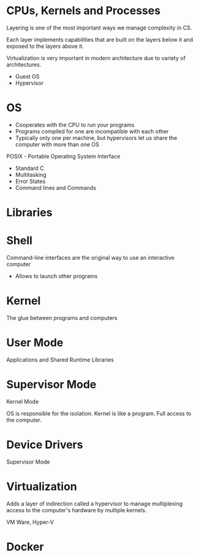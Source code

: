 # CPUs, Kernels and Processes
Layering is one of the most important ways we manage complexity in CS.

Each layer implements capabilities that are built on the layers below it and exposed to the layers above it.

Virtualization is very important in modern architecture due to variety of architectures.
* Guest OS
* Hypervisor

# OS
* Cooperates with the CPU to run your programs
* Programs compiled for one are incompatible with each other
* Typically only one per machine, but hypervisors let us share the computer with more than one OS

POSIX - Portable Operating System Interface
* Standard C
* Multitasking
* Error States
* Command lines and Commands

# Libraries

# Shell
Command-line interfaces are the original way to use an interactive computer

*  Allows to launch other programs

# Kernel
The glue between programs and computers

# User Mode
Applications and Shared Runtime Libraries

# Supervisor Mode
Kernel Mode

OS is responsible for the isolation. Kernel is like a program. Full access to the computer.

# Device Drivers
Supervisor Mode

# Virtualization
Adds a layer of indirection called a hypervisor to manage multiplexing access to the computer's hardware by multiple kernels.

VM Ware, Hyper-V

# Docker
  
